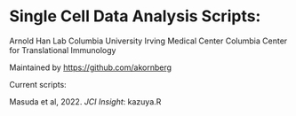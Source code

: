 # Single Cell Data Analysis Scripts:
Arnold Han Lab 
Columbia University Irving Medical Center
Columbia Center for Translational Immunology

Maintained by https://github.com/akornberg

Current scripts:

Masuda et al, 2022. _JCI Insight_:
kazuya.R
